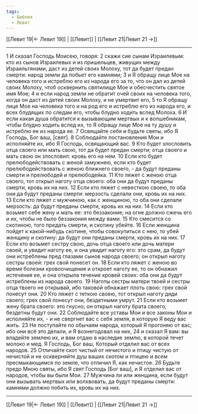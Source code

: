 ```yaml
---
tags:
  - Библия
  - Левит
---
```

[[Левит 19|← Левит 19]] | [[Левит]] | [[Левит 21|Левит 21 →]]

---
1 И сказал Господь Моисею, говоря:
2 скажи сие сынам Израилевым: кто из сынов Израилевых и из пришельцев, живущих между Израильтянами, даст из детей своих Молоху, тот да будет предан смерти: народ земли да побьет его камнями;
3 и Я обращу лице Мое на человека того и истреблю его из народа его за то, что он дал из детей своих Молоху, чтоб осквернить святилище Мое и обесчестить святое имя Мое;
4 и если народ земли не обратит очей своих на человека того, когда он даст из детей своих Молоху, и не умертвит его,
5 то Я обращу лице Мое на человека того и на род его и истреблю его из народа его, и всех блудящих по следам его, чтобы блудно ходить вслед Молоха.
6 И если какая душа обратится к вызывающим мертвых и к волшебникам, чтобы блудно ходить вслед их, то Я обращу лице Мое на ту душу и истреблю ее из народа ее.
7 Освящайте себя и будьте святы, ибо Я Господь, Бог ваш, [свят].
8 Соблюдайте постановления Мои и исполняйте их, ибо Я Господь, освящающий вас.
9 Кто будет злословить отца своего или мать свою, тот да будет предан смерти; отца своего и мать свою он злословил: кровь его на нем.
10 Если кто будет прелюбодействовать с женой замужнею, если кто будет прелюбодействовать с женою ближнего своего, - да будут преданы смерти и прелюбодей и прелюбодейка.
11 Кто ляжет с женою отца своего, тот открыл наготу отца своего: оба они да будут преданы смерти, кровь их на них.
12 Если кто ляжет с невесткою своею, то оба они да будут преданы смерти: мерзость сделали они, кровь их на них.
13 Если кто ляжет с мужчиною, как с женщиною, то оба они сделали мерзость: да будут преданы смерти, кровь их на них.
14 Если кто возьмет себе жену и мать ее: это беззаконие; на огне должно сжечь его и их, чтобы не было беззакония между вами.
15 Кто смесится со скотиною, того предать смерти, и скотину убейте.
16 Если женщина пойдет к какой-нибудь скотине, чтобы совокупиться с нею, то убей женщину и скотину: да будут они преданы смерти, кровь их на них.
17 Если кто возьмет сестру свою, дочь отца своего или дочь матери своей, и увидит наготу ее, и она увидит наготу его: это срам, да будут они истреблены пред глазами сынов народа своего; он открыл наготу сестры своей: грех свой понесет он.
18 Если кто ляжет с женою во время болезни кровоочищения и откроет наготу ее, то он обнажил истечения ее, и она открыла течение кровей своих: оба они да будут истреблены из народа своего.
19 Наготы сестры матери твоей и сестры отца твоего не открывай, ибо таковой обнажает плоть свою: грех свой понесут они.
20 Кто ляжет с теткою своею, тот открыл наготу дяди своего; грех свой понесут они, бездетными умрут.
21 Если кто возьмет жену брата своего: это гнусно; он открыл наготу брата своего, бездетны будут они.
22 Соблюдайте все уставы Мои и все законы Мои и исполняйте их, - и не свергнет вас с себя земля, в которую Я веду вас жить.
23 Не поступайте по обычаям народа, который Я прогоняю от вас; ибо они всё это делали, и Я вознегодовал на них,
24 и сказал Я вам: вы владейте землею их, и вам отдаю в наследие землю, в которой течет молоко и мед. Я Господь, Бог ваш, Который отделил вас от всех народов.
25 Отличайте скот чистый от нечистого и птицу чистую от нечистой и не оскверняйте душ ваших скотом и птицею и всем пресмыкающимся по земле, что отличил Я, как нечистое.
26 Будьте предо Мною святы, ибо Я свят Господь [Бог ваш], и Я отделил вас от народов, чтобы вы были Мои.
27 Мужчина ли или женщина, если будут они вызывать мертвых или волхвовать, да будут преданы смерти: камнями должно побить их, кровь их на них.

---
[[Левит 19|← Левит 19]] | [[Левит]] | [[Левит 21|Левит 21 →]]